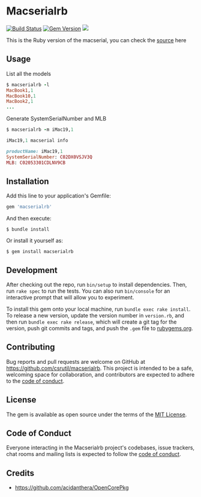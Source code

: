 # Macserialrb

[![Build Status](https://travis-ci.org/csrutil/macserialrb.svg?branch=main)](https://travis-ci.org/csrutil/macserialrb)
[![Gem Version](https://badge.fury.io/rb/macserialrb.svg)](https://badge.fury.io/rb/macserialrb)
![](https://ruby-gem-downloads-badge.herokuapp.com/macserialrb)

This is the Ruby version of the macserial, you can check the [source](https://github.com/acidanthera/OpenCorePkg/tree/master/Utilities/macserial) here

## Usage

List all the models

```ruby
$ macserialrb -l
MacBook1,1
MacBook10,1
MacBook2,1
...
```

Generate SystemSerialNumber and MLB

```ruby
$ macserialrb -m iMac19,1

iMac19,1 macserial info

productName: iMac19,1
SystemSerialNumber: C02DX0VSJV3Q
MLB: C02053301CDLNV9CB
```

## Installation

Add this line to your application's Gemfile:

```ruby
gem 'macserialrb'
```

And then execute:

    $ bundle install

Or install it yourself as:

    $ gem install macserialrb


## Development

After checking out the repo, run `bin/setup` to install dependencies. Then, run `rake spec` to run the tests. You can also run `bin/console` for an interactive prompt that will allow you to experiment.

To install this gem onto your local machine, run `bundle exec rake install`. To release a new version, update the version number in `version.rb`, and then run `bundle exec rake release`, which will create a git tag for the version, push git commits and tags, and push the `.gem` file to [rubygems.org](https://rubygems.org).

## Contributing

Bug reports and pull requests are welcome on GitHub at https://github.com/csrutil/macserialrb. This project is intended to be a safe, welcoming space for collaboration, and contributors are expected to adhere to the [code of conduct](https://github.com/csrutil/macserialrb/blob/master/CODE_OF_CONDUCT.md).


## License

The gem is available as open source under the terms of the [MIT License](https://opensource.org/licenses/MIT).

## Code of Conduct

Everyone interacting in the Macserialrb project's codebases, issue trackers, chat rooms and mailing lists is expected to follow the [code of conduct](https://github.com/csrutil/macserialrb/blob/master/CODE_OF_CONDUCT.md).

## Credits

- https://github.com/acidanthera/OpenCorePkg

